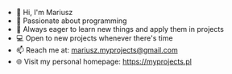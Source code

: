 - 👋 Hi, I'm Mariusz
- 👀 Passionate about programming
- 🌱 Always eager to learn new things and apply them in projects
- 💻︎ Open to new projects whenever there's time
- 📫 Reach me at: mariusz.myprojects@gmail.com
- 🌐 Visit my personal homepage: https://myprojects.pl
